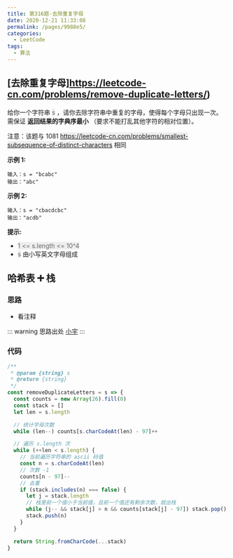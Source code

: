 ```yaml
---
title: 第316题-去除重复字母
date: 2020-12-21 11:33:08
permalink: /pages/9988e5/
categories:
  - LeetCode
tags:
  - 算法
---
```


## [去除重复字母]https://leetcode-cn.com/problems/remove-duplicate-letters/)

给你一个字符串 <font style="background: #eee; color: #666;">s</font> ，请你去除字符串中重复的字母，使得每个字母只出现一次。需保证 **返回结果的字典序最小** （要求不能打乱其他字符的相对位置）。

注意：该题与 1081 <font style="background: #eee; color: #666;">https://leetcode-cn.com/problems/smallest-subsequence-of-distinct-characters</font> 相同

**示例 1:**

```
输入：s = "bcabc"
输出："abc"
```

<!-- more -->

**示例 2:**

```
输入：s = "cbacdcbc"
输出："acdb"
```

**提示:**

- <font style="background: #eee; color: #666;">1 <= s.length <= 10^4</font>
- <font style="background: #eee; color: #666;">s</font> 由小写英文字母组成

## 哈希表 ➕ 栈

### 思路

- 看注释

::: warning 思路出处
[小宇](https://leetcode-cn.com/problems/remove-duplicate-letters/solution/ha-xi-biao-shu-zu-zhan-5xing-dai-ma-2jie-ttcd/)
:::

### 代码

```JavaScript
/**
 * @param {string} s
 * @return {string}
 */
const removeDuplicateLetters = s => {
  const counts = new Array(26).fill(0)
  const stack = []
  let len = s.length

  // 统计字母次数
  while (len--) counts[s.charCodeAt(len) - 97]++

  // 遍历 s.length 次
  while (++len < s.length) {
    // 当前遍历字符串的 ascii 码值
    const n = s.charCodeAt(len)
    // 次数 -1
    counts[n - 97]--
    // 去重
    if (stack.includes(n) === false) {
      let j = stack.length
      // 栈里前一个值小于当前值，且前一个值还有剩余次数，就出栈
      while (j-- && stack[j] > n && counts[stack[j] - 97]) stack.pop()
      stack.push(n)
    }
  }

  return String.fromCharCode(...stack)
}
```
